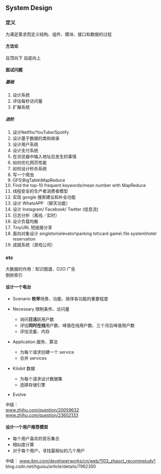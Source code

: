 ## System Design  

### 定义  
为满足需求而定义结构、组件、模块、接口和数据的过程  

#### 方法论  
自顶向下 自底向上  

#### 面试问题
##### 基础
1. 设计系统
2. 评估每秒访问量
3. 扩展系统  

##### 进阶
1. 设计Netflix/YouTube/Spotify
2. 设计基于数据的类和继承
3. 设计用户系统
4. 设计支付系统
5. 在浏览器中输入地址后发生的事情
6. 如何优化网页性能
7. 如何设计秒杀系统
8. 写一个爬虫
9. GFS\BigTable\MapReduce
10. Find the top-10 frequent keywords/mean number with MapReduce
11. 线程安全的生产者消费者模型
12. 实现 google 搜索建议和补全功能
13. 设计 WhatsAPP （聊天功能）
14. 设计 Instagram/ Facebook/ Twitter (信息流)
15. 日志分析（离线／实时）
16. 设计负载均衡
17. TinyURL 短链接分享
18. 面向对象设计 singleton\elevator\parking lot\card game\ file system\hotel reservation
19. 成就系统（游戏公司）


### etc
大数据的作用：知识图谱、O2O 广告  
倒排索引 

#### 设计一个电台
- Scenario **枚举**场景、功能、排序各功能的重要程度
- Necessary 限制条件、访问量
	- 询问**日活**跃用户数
	- 评估**同时在线**用户数、峰值在线用户数、三个月后峰值用户数 
	- 评估流量、内存

- Application 服务、算法
	- 为每个请求创建一个 service	 
	- 合并 services
- Kilobit 数据
	- 为每个请求设计数据集
	- 选择存储引擎
- Evolve

中级：  
www.zhihu.com/question/20059632  
www.zhihu.com/question/23602133

#### 设计一个用户推荐模型
- 每个用户喜欢的音乐集合
- 相似度计算
- 对于每个用户，寻找最相似的几个用户

中级：
www.ibm.com/developerworks/cn/web/1103_zhaoct_recommstudy1
blog.csdn.net/hguisu/article/details/7962350